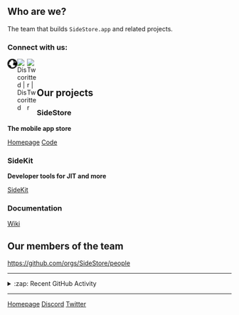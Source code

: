 <!-- 
Docs: How to use GitHub README and actions to auto-generate embedded content.
https://github.com/anuraghazra/github-readme-stats
https://www.youtube.com/watch?v=n6d4KHSKqGk
https://github.com/rahuldkjain/github-profile-readme-generator
 -->

## Who are we?

The team that builds `SideStore.app` and related projects.

### Connect with us:

<!--
[![Website](https://img.shields.io/website?label=sidestore.io&style=for-the-badge&url=https://sidestore.io)](https://sidestore.io)
[![Twitter Follow](https://img.shields.io/twitter/follow/sidestore_io?color=1DA1F2&logo=twitter&style=for-the-badge)](https://twitter.com/intent/follow?original_referer=https%3A%2F%2Fgithub.com%2Fsidestore&screen_name=sidestore)
[![GitHub Followers](https://img.shields.io/github/followers/sidestore?style=for-the-badge)]()
[![GitHub Sponsors](https://img.shields.io/github/sponsors/sidestore?style=for-the-badge
)]() 
-->

[<img align="left" alt="sidestore.io" width="22px" src="https://raw.githubusercontent.com/iconic/open-iconic/master/svg/globe.svg" />][website]
[<img align="left" alt="Discord | Discord" width="22px" src="https://cdn.jsdelivr.net/npm/simple-icons@v3/icons/discord.svg" />][discord]
[<img align="left" alt="Twitter | Twitter" width="22px" src="https://cdn.jsdelivr.net/npm/simple-icons@v3/icons/twitter.svg" />][twitter]

<br />
<br />

## Our projects

### SideStore

__The mobile app store__

[Homepage][website]
[Code][git.sidestore]

### SideKit

__Developer tools for JIT and more__

[SideKit][git.sidekit]

### Documentation

[Wiki][wiki]

## Our members of the team

https://github.com/orgs/SideStore/people

---

<details>
  <summary>:zap: Recent GitHub Activity</summary>

<!--START_SECTION:activity-->
1. 🗣 Commented on [#662](https://github.com/SideStore/SideStore/issues/662) in [SideStore/SideStore](https://github.com/SideStore/SideStore)
2. 🗣 Commented on [#662](https://github.com/SideStore/SideStore/issues/662) in [SideStore/SideStore](https://github.com/SideStore/SideStore)
3. 🗣 Commented on [#662](https://github.com/SideStore/SideStore/issues/662) in [SideStore/SideStore](https://github.com/SideStore/SideStore)
4. 🗣 Commented on [#662](https://github.com/SideStore/SideStore/issues/662) in [SideStore/SideStore](https://github.com/SideStore/SideStore)
5. 🗣 Commented on [#662](https://github.com/SideStore/SideStore/issues/662) in [SideStore/SideStore](https://github.com/SideStore/SideStore)
6. 🎉 Merged PR [#31](https://github.com/SideStore/SideStore-Docs/pull/31) in [SideStore/SideStore-Docs](https://github.com/SideStore/SideStore-Docs)
7. ❗️ Closed issue [#475](https://github.com/SideStore/SideStore/issues/475) in [SideStore/SideStore](https://github.com/SideStore/SideStore)
8. 🗣 Commented on [#599](https://github.com/SideStore/SideStore/issues/599) in [SideStore/SideStore](https://github.com/SideStore/SideStore)
9. 🗣 Commented on [#31](https://github.com/SideStore/SideStore-Docs/issues/31) in [SideStore/SideStore-Docs](https://github.com/SideStore/SideStore-Docs)
10. 🗣 Commented on [#666](https://github.com/SideStore/SideStore/issues/666) in [SideStore/SideStore](https://github.com/SideStore/SideStore)
11. 💪 Opened PR [#31](https://github.com/SideStore/SideStore-Docs/pull/31) in [SideStore/SideStore-Docs](https://github.com/SideStore/SideStore-Docs)
12. ❗️ Closed issue [#622](https://github.com/SideStore/SideStore/issues/622) in [SideStore/SideStore](https://github.com/SideStore/SideStore)
13. ❗️ Closed issue [#322](https://github.com/SideStore/SideStore/issues/322) in [SideStore/SideStore](https://github.com/SideStore/SideStore)
14. 🎉 Merged PR [#677](https://github.com/SideStore/SideStore/pull/677) in [SideStore/SideStore](https://github.com/SideStore/SideStore)
15. 🗣 Commented on [#677](https://github.com/SideStore/SideStore/issues/677) in [SideStore/SideStore](https://github.com/SideStore/SideStore)
16. 🗣 Commented on [#677](https://github.com/SideStore/SideStore/issues/677) in [SideStore/SideStore](https://github.com/SideStore/SideStore)
17. 🗣 Commented on [#677](https://github.com/SideStore/SideStore/issues/677) in [SideStore/SideStore](https://github.com/SideStore/SideStore)
18. 🗣 Commented on [#677](https://github.com/SideStore/SideStore/issues/677) in [SideStore/SideStore](https://github.com/SideStore/SideStore)
19. 🗣 Commented on [#677](https://github.com/SideStore/SideStore/issues/677) in [SideStore/SideStore](https://github.com/SideStore/SideStore)
20. 💪 Opened PR [#677](https://github.com/SideStore/SideStore/pull/677) in [SideStore/SideStore](https://github.com/SideStore/SideStore)
<!--END_SECTION:activity-->

</details>

---

[Homepage][patreon] [Discord][discord] [Twitter][twitter]

<!--
- [Patreon][patreon]
- [OpenCollective][opencollective]
- [YouTube][youtube]
-->

[website]: https://sidestore.io
[wiki]: https://wiki.sidestore.io
[twitter]: https://twitter.com/sidestore_io
[discord]: https://discord.gg/sidestore-949183273383395328
[youtube]: https://youtube.com/TODO
[patreon]: https://www.patreon.com/SideStore
[opencollective]: https://opencollective.com/TODO
[git.sidestore]: https://github.com/SideStore/SideStore/
[git.sidekit]: https://github.com/SideStore/SideKit

